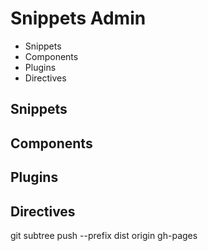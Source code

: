 # Snippets Admin

- Snippets
- Components
- Plugins
- Directives

## Snippets

## Components

## Plugins

## Directives

git subtree push --prefix dist origin gh-pages
